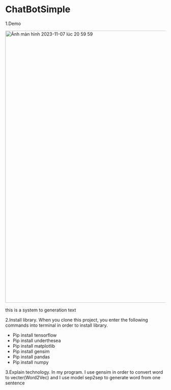 # ChatBotSimple
1.Demo

<img width="854" alt="Ảnh màn hình 2023-11-07 lúc 20 59 59" src="https://github.com/MaiHai999/ChatBotSimple/assets/87633734/91dc2b56-0bab-450e-beae-28b6f16f9b87">

this is a system to generation text 

2.Install library.
When you clone this project, you enter the following commands into terminal in order to install library.
 + Pip install tensorflow
 + Pip install underthesea
 + Pip install matplotlib
 + Pip install gensim
 + Pip install pandas
 + Pip install numpy

3.Explain technology.
In my program. I use gensim in order to convert word to vecter(Word2Vec) and I use model sep2sep to generate word from one sentence


